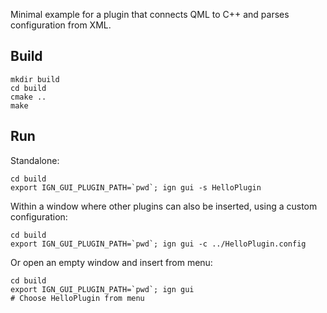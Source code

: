 Minimal example for a plugin that connects QML to C++ and parses
configuration from XML.

## Build

    mkdir build
    cd build
    cmake ..
    make

## Run

Standalone:

    cd build
    export IGN_GUI_PLUGIN_PATH=`pwd`; ign gui -s HelloPlugin

Within a window where other plugins can also be inserted, using a custom
configuration:

    cd build
    export IGN_GUI_PLUGIN_PATH=`pwd`; ign gui -c ../HelloPlugin.config

Or open an empty window and insert from menu:

    cd build
    export IGN_GUI_PLUGIN_PATH=`pwd`; ign gui
    # Choose HelloPlugin from menu
